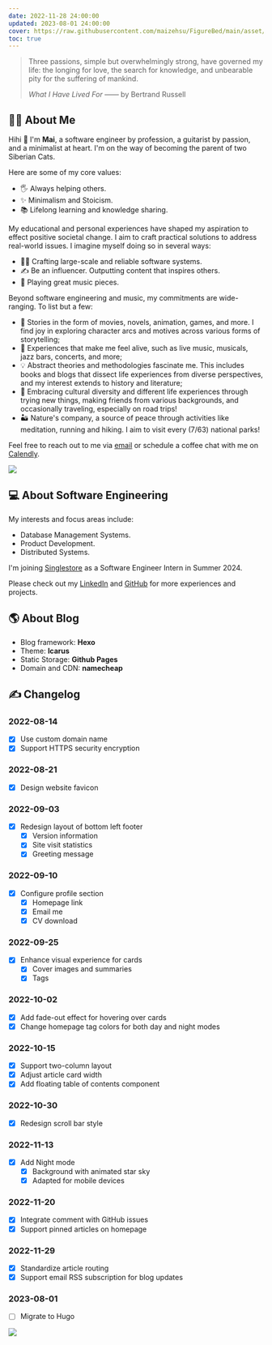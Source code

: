 ```yaml
---
date: 2022-11-28 24:00:00
updated: 2023-08-01 24:00:00
cover: https://raw.githubusercontent.com/maizehsu/FigureBed/main/asset/2024/03/26/20240326140645.jpg
toc: true
---
```


> Three passions, simple but overwhelmingly strong, have governed my life: the longing for love, the search for knowledge, and unbearable pity for the suffering of mankind.
>
> *What I Have Lived For* —— by Bertrand Russell

## 👨‍💻 About Me

Hihi 👋 I'm **Mai**, a software engineer by profession, a guitarist by passion, and a minimalist at heart. I'm on the way of becoming the parent of two Siberian Cats.

Here are some of my core values:

- 🖐️ Always helping others.
- ✨ Minimalism and Stoicism.
- 📚 Lifelong learning and knowledge sharing.

My educational and personal experiences have shaped my aspiration to effect positive societal change. I aim to craft practical solutions to address real-world issues. I imagine myself doing so in several ways:

- 👷‍♂️ Crafting large-scale and reliable software systems.
- ✍️ Be an influencer. Outputting content that inspires others.
- 🎸 Playing great music pieces.

Beyond software engineering and music, my commitments are wide-ranging. To list but a few:

- 📜 Stories in the form of movies, novels, animation, games, and more. I find joy in exploring character arcs and motives across various forms of storytelling;
- 🖖 Experiences that make me feel alive, such as live music, musicals, jazz bars, concerts, and more;
- 💡 Abstract theories and methodologies fascinate me. This includes books and blogs that dissect life experiences from diverse perspectives, and my interest extends to history and literature;
- 🤩 Embracing cultural diversity and different life experiences through trying new things, making friends from various backgrounds, and occasionally traveling, especially on road trips!
- 🏜️ Nature's company, a source of peace through activities like meditation, running and hiking. I aim to visit every (7/63) national parks!

Feel free to reach out to me via [email](mailto:maizehsu02@gmail.com) or schedule a coffee chat with me on [Calendly](https://calendly.com/iamooo/catchup).

![](https://raw.githubusercontent.com/maizehsu/FigureBed/main/asset/2024/03/26/20240326140740.jpeg)

## 💻 About Software Engineering

My interests and focus areas include:

- Database Management Systems.
- Product Development.
- Distributed Systems.

I'm joining [Singlestore](https://www.singlestore.com/) as a Software Engineer Intern in Summer 2024.

Please check out my [LinkedIn](https://www.linkedin.com/in/maixu/) and [GitHub](https://github.com/maizehsu) for more experiences and projects.

## 🌎 About Blog

- Blog framework: **Hexo**
- Theme: **Icarus**
- Static Storage: **Github Pages**
- Domain and CDN: **namecheap**

## ✍️ Changelog

### 2022-08-14
- [x] Use custom domain name
- [x] Support HTTPS security encryption

### 2022-08-21
- [x] Design website favicon

### 2022-09-03
- [x] Redesign layout of bottom left footer
  - [x] Version information
  - [x] Site visit statistics
  - [x] Greeting message

### 2022-09-10
- [x] Configure profile section
  - [x] Homepage link
  - [x] Email me
  - [x] CV download

### 2022-09-25
- [x] Enhance visual experience for cards
  - [x] Cover images and summaries
  - [x] Tags

### 2022-10-02
- [x] Add fade-out effect for hovering over cards
- [x] Change homepage tag colors for both day and night modes

### 2022-10-15
- [x] Support two-column layout
- [x] Adjust article card width
- [x] Add floating table of contents component

### 2022-10-30
- [x] Redesign scroll bar style

### 2022-11-13
- [x] Add Night mode
  - [x] Background with animated star sky
  - [x] Adapted for mobile devices

### 2022-11-20
- [x] Integrate comment with GitHub issues
- [x] Support pinned articles on homepage

### 2022-11-29
- [x] Standardize article routing
- [x] Support email RSS subscription for blog updates

### 2023-08-01
- [ ] Migrate to Hugo

![](https://raw.githubusercontent.com/maizehsu/FigureBed/main/asset/2024/03/26/20240326141123.jpg)